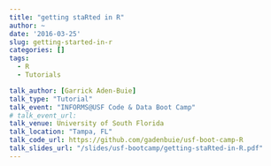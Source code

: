 ```yaml
---
title: "getting staRted in R"
author: ~ 
date: '2016-03-25'
slug: getting-started-in-r
categories: []
tags: 
  - R
  - Tutorials

talk_author: [Garrick Aden-Buie]
talk_type: "Tutorial"
talk_event: "INFORMS@USF Code & Data Boot Camp"
# talk_event_url: 
talk_venue: University of South Florida
talk_location: "Tampa, FL"
talk_code_url: https://github.com/gadenbuie/usf-boot-camp-R
talk_slides_url: "/slides/usf-bootcamp/getting-staRted-in-R.pdf"
---
```


